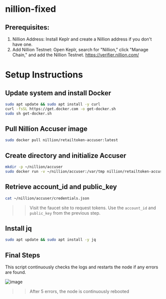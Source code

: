# nillion-fixed



## Prerequisites:
1. Nillion Address: Install Keplr and create a Nillion address if you don't have one.
2. Add Nillion Testnet: Open Keplr, search for "Nillion," click "Manage Chain," and add the Nillion Testnet.
https://verifier.nillion.com/
# Setup Instructions

## Update system and install Docker
```bash
sudo apt update && sudo apt install -y curl
curl -fsSL https://get.docker.com -o get-docker.sh
sudo sh get-docker.sh
```

## Pull Nillion Accuser image
```bash
sudo docker pull nillion/retailtoken-accuser:latest
```

## Create directory and initialize Accuser
```bash
mkdir -p ~/nillion/accuser
sudo docker run -v ~/nillion/accuser:/var/tmp nillion/retailtoken-accuser:latest initialise
```

## Retrieve account_id and public_key
```bash
cat ~/nillion/accuser/credentials.json
```

>> Visit the faucet site to request tokens. Use the `account_id` and `public_key` from the previous step.



## Install jq
```bash
sudo apt update && sudo apt install -y jq
```

## Final Steps
This script continuously checks the logs and restarts the node if any errors are found.

![image](https://github.com/user-attachments/assets/3b8654ec-b674-49ad-8811-e4ef2255d3e3)



>> After 5 errors, the node is continuously rebooted

```bash

